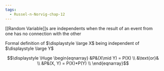 ```yaml
---
tags:
  - Russel-n-Norvig-chap-12
---
```

[[Random Variable]]s are independents when the result of an event from one has no connection with the other

Formal definition of  $\displaystyle \large X$ being independent of $\displaystyle \large Y$

$$\displaystyle \Huge \begin{eqnarray} 
&P&(X\mid Y) = P(X) \\
&\text{or}& \\
&P&(X, Y) = P(X)*P(Y) \\
\end{eqnarray}$$

